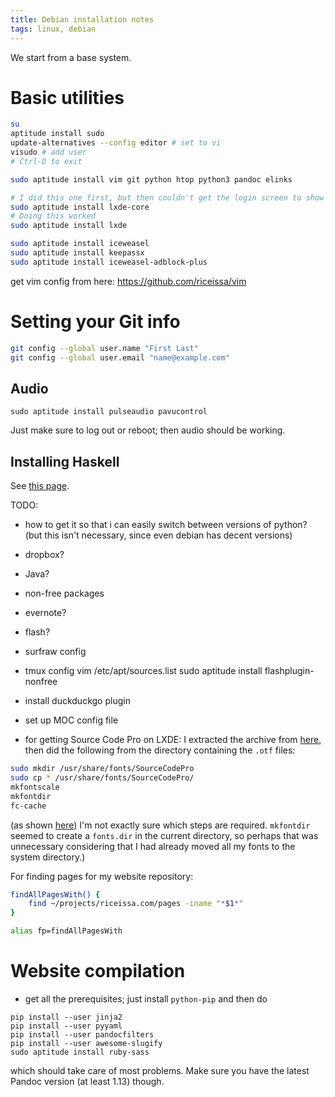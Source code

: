 ```yaml
---
title: Debian installation notes
tags: linux, debian
---
```


We start from a base system.

# Basic utilities

~~~bash
su
aptitude install sudo
update-alternatives --config editor # set to vi
visudo # add user
# Ctrl-D to exit
~~~

~~~bash
sudo aptitude install vim git python htop python3 pandoc elinks

# I did this one first, but then couldn't get the login screen to show up for LXDE (couldn't get X to start up...). I probably could have done it this way though, so that I would have an even more minimal setup.
sudo aptitude install lxde-core
# Doing this worked
sudo aptitude install lxde

sudo aptitude install iceweasel
sudo aptitude install keepassx
sudo aptitude install iceweasel-adblock-plus
~~~

get vim config from here: https://github.com/riceissa/vim

# Setting your Git info

~~~bash
git config --global user.name "First Last"
git config --global user.email "name@example.com"
~~~

## Audio

```
sudo aptitude install pulseaudio pavucontrol
```

Just make sure to log out or reboot; then audio should be working.


## Installing Haskell

See [this page](http://riceissa.com/installing-haskell).

TODO:



- how to get it so that i can easily switch between versions of python? (but this isn't necessary, since even debian has decent versions)
- dropbox?
- Java?
- non-free packages
- evernote?
- flash?
- surfraw config
- tmux config
vim /etc/apt/sources.list
sudo aptitude install flashplugin-nonfree
- install duckduckgo plugin
- set up MOC config file

- for getting Source Code Pro on LXDE:
I extracted the archive from [here](https://github.com/adobe-fonts/source-code-pro/releases/latest), then did the following from the directory containing the `.otf` files:

~~~bash
sudo mkdir /usr/share/fonts/SourceCodePro
sudo cp * /usr/share/fonts/SourceCodePro/
mkfontscale
mkfontdir
fc-cache
~~~

(as shown [here](http://forum.lxde.org/viewtopic.php?f=8&t=1914#p5573))
I'm not exactly sure which steps are required.
`mkfontdir` seemed to create a `fonts.dir` in the current directory, so perhaps that was unnecessary considering that I had already moved all my fonts to the system directory.)

For finding pages for my website repository:

```bash
findAllPagesWith() {
    find ~/projects/riceissa.com/pages -iname "*$1*"
}

alias fp=findAllPagesWith
```

# Website compilation

- get all the prerequisites; just install `python-pip` and then do

```
pip install --user jinja2
pip install --user pyyaml
pip install --user pandocfilters
pip install --user awesome-slugify
sudo aptitude install ruby-sass
```

which should take care of most problems.
Make sure you have the latest Pandoc version (at least 1.13) though.
